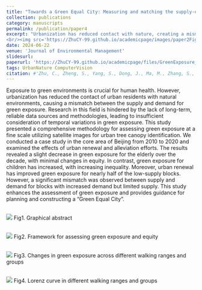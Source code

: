 ```yaml
---
title: "Towards a Green Equal City: Measuring and matching the supply-demand of green exposure in urban center"
collection: publications
category: manuscripts
permalink: /publication/paper4
excerpt: "Urbanization has reduced contact with nature, creating a mismatch between green space supply and demand. Using satellite data in Beijing (2010–2020), we found declining exposure for the elderly, rising but less equal exposure for children, and persistent mismatches despite partial gains from urban renewal.
<br/><img src='https://ZhuCY-99.github.io/academicpage/images/paper2Fig1.jpg'>" 
date: 2024-06-22
venue: 'Journal of Environmental Management'
slidesurl: 
paperurl: 'https://ZhuCY-99.github.io/academicpage/files/GreenExposure_JEM.pdf'
tags: UrbanNature ComputerVision
citation: #'Zhu, C., Zheng, S., Yang, S., Dong, J., Ma, M., Zhang, S., . . . Han, B. (2024). Towards a Green Equal City: Measuring and matching the supply-demand of green exposure in urban center. Journal of Environmental Management, 365, 121510.'
---
```



Exposure to green environments is crucial for human health. However, urbanization has reduced the contact of urban residents with natural environments, causing a mismatch between the supply and demand for green exposure. Research in this field is hindered by the lack of long-term, reliable data sources and methodologies, leading to insufficient consideration of temporal variations in green exposure. This study presented a comprehensive methodology for assessing green exposure at a fine scale utilizing satellite images for urban tree canopy identification. We conducted a case study in the core area of Beijing from 2010 to 2020 and examined the effects of urban renewal and alleviation efforts. The results revealed a slight decrease in green exposure for the elderly over the decade, with minimal changes in equity. In contrast, green exposure for children has increased, with increasing inequality. Moreover, urban renewal has improved green exposure for nearly half of the low-supply blocks. However, a significant mismatch was observed between supply and demand for blocks with increased demand but limited supply. This study enhances the assessment of green exposure and provides guidance for planning and constructing a “Green Equal City”.

<br/><img src='https://ZhuCY-99.github.io/academicpage///images/paper2Fig1.jpg'>
Fig1. Graphical abstract

<br/><img src='https://ZhuCY-99.github.io/academicpage///images/paper2Fig2.jpg'>
Fig2. Framework for assessing green exposure and equity

<br/><img src='https://ZhuCY-99.github.io/academicpage///images/paper2Fig3.jpg'>
Fig3. Changes in green exposure across different walking ranges and groups

<br/><img src='https://ZhuCY-99.github.io/academicpage///images/paper2Fig4.jpg'>
Fig4. Lorenz curve in different walking ranges and groups
